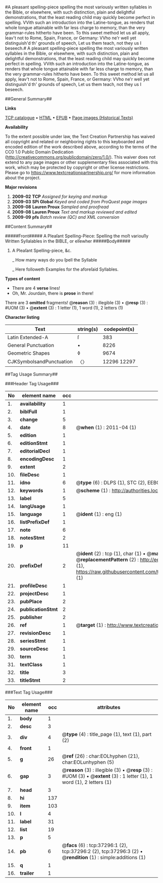 #A pleasant spelling-piece spelling the most variously written syllables in the Bible, or elsewhere, with such distinction, plain and delightful demonstrations, that the least reading child may quickly become perfect in spelling. VVith such an introduction into the Latine-tongue, as renders that whole tongue attainable with far less charge to memory, than the very grammar-rules hitherto have been. To this sweet method let us all apply, leav't not to Rome, Spain, France, or Germany: VVho ne'r well yet distinguish'd th' grounds of speech, Let us them teach, not they us I beseech.#
A pleasant spelling-piece spelling the most variously written syllables in the Bible, or elsewhere, with such distinction, plain and delightful demonstrations, that the least reading child may quickly become perfect in spelling. VVith such an introduction into the Latine-tongue, as renders that whole tongue attainable with far less charge to memory, than the very grammar-rules hitherto have been. To this sweet method let us all apply, leav't not to Rome, Spain, France, or Germany: VVho ne'r well yet distinguish'd th' grounds of speech, Let us them teach, not they us I beseech.

##General Summary##

**Links**

[TCP catalogue](http://www.ota.ox.ac.uk/tcp/)  • 
[HTML](http://tei.it.ox.ac.uk/tcp/Texts-HTML/free/A55/A55137.html)  • 
[EPUB](http://tei.it.ox.ac.uk/tcp/Texts-EPUB/free/A55/A55137.epub) • 
[Page images (Historical Texts)](https://historicaltexts.jisc.ac.uk/eebo-99832821e)

**Availability**

To the extent possible under law, the Text Creation Partnership has waived all copyright and related or neighboring rights to this keyboarded and encoded edition of the work described above, according to the terms of the CC0 1.0 Public Domain Dedication (http://creativecommons.org/publicdomain/zero/1.0/). This waiver does not extend to any page images or other supplementary files associated with this work, which may be protected by copyright or other license restrictions. Please go to https://www.textcreationpartnership.org/ for more information about the project.

**Major revisions**

1. __2009-02__ __TCP__ *Assigned for keying and markup*
1. __2009-03__ __SPi Global__ *Keyed and coded from ProQuest page images*
1. __2009-08__ __Lauren Proux__ *Sampled and proofread*
1. __2009-08__ __Lauren Proux__ *Text and markup reviewed and edited*
1. __2009-09__ __pfs__ *Batch review (QC) and XML conversion*

##Content Summary##

#####Front#####
A Pleaſant Spelling-Piece: Spelling the moſt variouſly Written Syllalables in the BIBLE, or elſewher
#####Body#####

1. A Pleaſant Spelling-piece, &c.

    _ How many ways do you ſpell the Syllable

    _ Here followeth Examples for the aforeſaid Syllables.

**Types of content**

  * There are 4 **verse** lines!
  * Oh, Mr. Jourdain, there is **prose** in there!

There are 3 **omitted** fragments! 
 @__reason__ (3) : illegible (3)  •  @__resp__ (3) : #UOM (3)  •  @__extent__ (3) : 1 letter (1), 1 word (1), 2 letters (1)

**Character listing**


|Text|string(s)|codepoint(s)|
|---|---|---|
|Latin Extended-A|ſ|383|
|General Punctuation|•|8226|
|Geometric Shapes|◊|9674|
|CJKSymbolsandPunctuation|〈〉|12296 12297|

##Tag Usage Summary##

###Header Tag Usage###

|No|element name|occ|attributes|
|---|---|---|---|
|1.|__availability__|1||
|2.|__biblFull__|1||
|3.|__change__|5||
|4.|__date__|8| @__when__ (1) : 2011-04 (1)|
|5.|__edition__|1||
|6.|__editionStmt__|1||
|7.|__editorialDecl__|1||
|8.|__encodingDesc__|1||
|9.|__extent__|2||
|10.|__fileDesc__|1||
|11.|__idno__|6| @__type__ (6) : DLPS (1), STC (2), EEBO-CITATION (1), PROQUEST (1), VID (1)|
|12.|__keywords__|1| @__scheme__ (1) : http://authorities.loc.gov/ (1)|
|13.|__label__|5||
|14.|__langUsage__|1||
|15.|__language__|1| @__ident__ (1) : eng (1)|
|16.|__listPrefixDef__|1||
|17.|__note__|6||
|18.|__notesStmt__|2||
|19.|__p__|11||
|20.|__prefixDef__|2| @__ident__ (2) : tcp (1), char (1)  •  @__matchPattern__ (2) : ([0-9\-]+):([0-9IVX]+) (1), (.+) (1)  •  @__replacementPattern__ (2) : http://eebo.chadwyck.com/downloadtiff?vid=$1&page=$2 (1), https://raw.githubusercontent.com/textcreationpartnership/Texts/master/tcpchars.xml#$1 (1)|
|21.|__profileDesc__|1||
|22.|__projectDesc__|1||
|23.|__pubPlace__|2||
|24.|__publicationStmt__|2||
|25.|__publisher__|2||
|26.|__ref__|1| @__target__ (1) : http://www.textcreationpartnership.org/docs/. (1)|
|27.|__revisionDesc__|1||
|28.|__seriesStmt__|1||
|29.|__sourceDesc__|1||
|30.|__term__|1||
|31.|__textClass__|1||
|32.|__title__|3||
|33.|__titleStmt__|2||


###Text Tag Usage###

|No|element name|occ|attributes|
|---|---|---|---|
|1.|__body__|1||
|2.|__desc__|3||
|3.|__div__|4| @__type__ (4) : title_page (1), text (1), part (2)|
|4.|__front__|1||
|5.|__g__|26| @__ref__ (26) : char:EOLhyphen (21), char:EOLunhyphen (5)|
|6.|__gap__|3| @__reason__ (3) : illegible (3)  •  @__resp__ (3) : #UOM (3)  •  @__extent__ (3) : 1 letter (1), 1 word (1), 2 letters (1)|
|7.|__head__|3||
|8.|__hi__|137||
|9.|__item__|103||
|10.|__l__|4||
|11.|__label__|31||
|12.|__list__|19||
|13.|__p__|5||
|14.|__pb__|6| @__facs__ (6) : tcp:37296:1 (2), tcp:37296:2 (2), tcp:37296:3 (2)  •  @__rendition__ (1) : simple:additions (1)|
|15.|__q__|1||
|16.|__trailer__|1||
